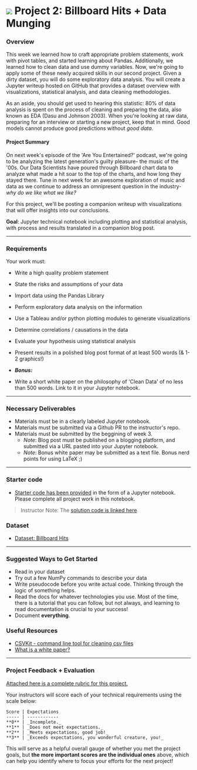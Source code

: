 
# ![](https://ga-dash.s3.amazonaws.com/production/assets/logo-9f88ae6c9c3871690e33280fcf557f33.png) Project 2: Billboard Hits + Data Munging

### Overview

This week we learned how to craft appropriate problem statements, work with pivot tables, and started learning about Pandas. Additionally, we learned how to clean data and use dummy variables. Now,  we're going to apply some of these newly acquired skills in our second project. Given a dirty dataset, you will do some exploratory data analysis. You will create a Jupyter writeup hosted on GitHub that provides a dataset overview with visualizations, statistical analysis, and data cleaning methodologies.

As an aside, you should get used to hearing this statistic: 80% of data analysis is spent on the process of cleaning and preparing the data, also known as EDA (Dasu and Johnson 2003). When you're looking at raw data, preparing for an interview or starting a new project, keep that in mind. Good models cannot produce good predictions without _good data_.

#### Project Summary

On next week's episode of the 'Are You Entertained?' podcast, we're going to be analyzing the latest generation's guilty pleasure- the music of the '00s. Our Data Scientists have poured through Billboard chart data to analyze what made a hit soar to the top of the charts, and how long they stayed there. Tune in next week for an awesome exploration of music and data as we continue to address an omnipresent question in the industry- _why do we like what we like?_

For this project, we'll be posting a companion writeup with visualizations that will offer insights into our conclusions.

**Goal**: Jupyter technical notebook including plotting and statistical analysis, with process and results translated in a companion blog post.

---

### Requirements

Your work must:

- Write a high quality problem statement
- State the risks and assumptions of your data
- Import data using the Pandas Library
- Perform exploratory data analysis on the information
- Use a Tableau and/or python plotting modules to generate visualizations
- Determine correlations / causations in the data
- Evaluate your hypothesis using statistical analysis
- Present results in a polished blog post format of at least 500 words (& 1-2 graphics!)

- ***Bonus:***
 - Write a short white paper on the philosophy of 'Clean Data' of no less than 500 words. Link to it in your Jupyter notebook.

---

### Necessary Deliverables

- Materials must be in a clearly labeled Jupyter notebook.
- Materials must be submitted via a Github PR to the instructor's repo.
- Materials must be submitted by the beggining of week 3.
  - _Note_: Blog post must be published on a blogging platform, and submitted via a URL pasted into your Jupyter notebook.
  - _Note_: Bonus white paper may be submitted as a text file. Bonus nerd points for using LaTeX ;)

---

### Starter code

- [Starter code has been provided](./starter-code/) in the form of a Jupyter notebook. Please complete all project work in this notebook.

> Instructor Note: The [solution code is linked here](./solution-code/)

### Dataset

- [Dataset: Billboard Hits](./assets/billboard.csv)

---

### Suggested Ways to Get Started

- Read in your dataset
- Try out a few NumPy commands to describe your data
- Write pseudocode before you write actual code. Thinking through the logic of something helps.  
- Read the docs for whatever technologies you use. Most of the time, there is a tutorial that you can follow, but not always, and learning to read documentation is crucial to your success!
- Document **everything**.

### Useful Resources
- [CSVKit - command line tool for cleaning csv files](https://csvkit.readthedocs.org/en/latest/tutorial.html)
- [What is a white paper?](https://owl.english.purdue.edu/owl/resource/546/1/)

---

### Project Feedback + Evaluation

[Attached here is a complete rubric for this project.](./project-02-rubric.md)

Your instructors will score each of your technical requirements using the scale below:

    Score | Expectations
    ----- | ------------
    **0** | _Incomplete._
    **1** | _Does not meet expectations._
    **2** | _Meets expectations, good job!_
    **3** | _Exceeds expectations, you wonderful creature, you!_

 This will serve as a helpful overall gauge of whether you met the project goals, but __the more important scores are the individual ones__ above, which can help you identify where to focus your efforts for the next project!
